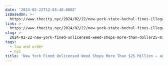 ```yaml
---
date: '2024-02-22T12:58:48.000Z'
isBasedOn: >-
  https://www.thecity.nyc/2024/02/22/new-york-state-hochul-fines-illegal-cannabis-shops/
link: >-
  https://www.thecity.nyc/2024/02/22/new-york-state-hochul-fines-illegal-cannabis-shops/
slug: >-
  2024-02-22-new-york-fined-unlicensed-weed-shops-more-than-dollar25-million-and-collected
tags:
  - law and order
  - nyc
title: 'New York Fined Unlicensed Weed Shops More Than $25 Million — and Collected '
---
```


